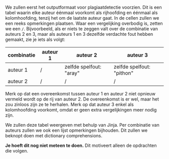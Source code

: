 We zullen eerst het outputformaat voor plagiaatdetectie voorzien. Dit is een tabel waarin elke auteur éénmaal voorkomt als rijhoofding en éénmaal als kolomhoofding, tenzij het om de laatste auteur gaat. In de cellen zullen we een reeks opmerkingen plaatsen. Waar een vergelijking overbodig is, zetten we een `/`. Bijvoorbeeld, als er niets te zeggen valt over de combinatie van auteurs 2 en 3, maar als auteurs 1 en 3 dezelfde verdachte fout hebben gemaakt, zie je iets als volgt:

| combinatie | auteur 1 | auteur 2                | auteur 3                       |
|------------|----------|-------------------------|--------------------------------|
| auteur 1   | /        | zelfde spelfout: "aray" | zelfde spelfout: "pithon"      |
| auteur 2   | /        | /                       | /                              |

Merk op dat een overeenkomst tussen auteur 1 en auteur 2 niet opnieuw vermeld wordt op de rij van auteur 2.
De overeenkomst is er wel, maar het zou zinloos zijn ze te herhalen.
Merk op dat auteur 3 enkel als kolomhoofding voorkomt, omdat er geen extra vergelijkingen meer nodig zijn. 

We zullen deze tabel weergeven met behulp van Jinja.
Per combinatie van auteurs zullen we ook een lijst opmerkingen bijhouden.
Dit zullen we beknopt doen met dictionary comprehensions.

**Je hoeft dit nog niet meteen te doen.** Dit motiveert alleen de opdrachten die volgen.

